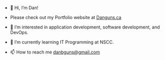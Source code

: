 - 👋 Hi, I’m Dan!
- Please check out my Portfolio website at [Danguns.ca](https://danguns.ca/)
- 👀 I’m interested in application development, software development, and DevOps.
- 🌱 I’m currently learning IT Programming at NSCC.

- 📫 How to reach me danbguns@gmail.com

<!---
dgunzy/dgunzy is a ✨ special ✨ repository because its `README.md` (this file) appears on your GitHub profile.
You can click the Preview link to take a look at your changes.
--->
